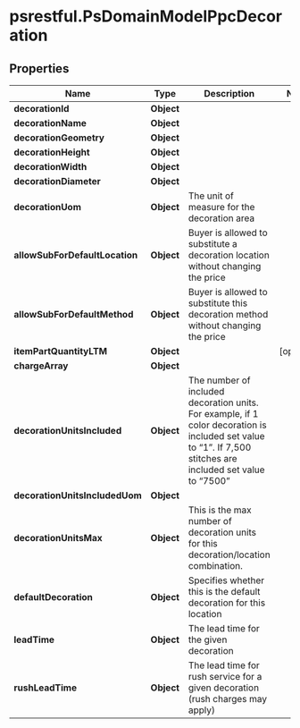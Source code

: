 # psrestful.PsDomainModelPpcDecoration

## Properties
Name | Type | Description | Notes
------------ | ------------- | ------------- | -------------
**decorationId** | **Object** |  | 
**decorationName** | **Object** |  | 
**decorationGeometry** | **Object** |  | 
**decorationHeight** | **Object** |  | 
**decorationWidth** | **Object** |  | 
**decorationDiameter** | **Object** |  | 
**decorationUom** | **Object** | The unit of measure for the decoration area | 
**allowSubForDefaultLocation** | **Object** | Buyer is allowed to substitute a decoration location without changing the price | 
**allowSubForDefaultMethod** | **Object** | Buyer is allowed to substitute this decoration method without changing the price | 
**itemPartQuantityLTM** | **Object** |  | [optional] 
**chargeArray** | **Object** |  | 
**decorationUnitsIncluded** | **Object** | The number of included decoration units. For example, if 1 color decoration is included set value to “1”. If 7,500 stitches are included set value to “7500” | 
**decorationUnitsIncludedUom** | **Object** |  | 
**decorationUnitsMax** | **Object** | This is the max number of decoration units for this decoration/location combination. | 
**defaultDecoration** | **Object** | Specifies whether this is the default decoration for this location | 
**leadTime** | **Object** | The lead time for the given decoration | 
**rushLeadTime** | **Object** | The lead time for rush service for a given decoration (rush charges may apply) | 
